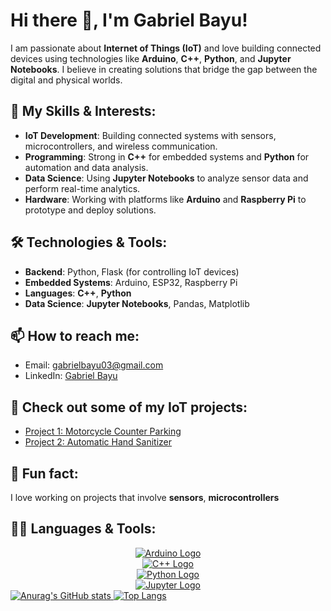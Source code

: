 # Hi there 👋, I'm Gabriel Bayu!

I am passionate about **Internet of Things (IoT)** and love building connected devices using technologies like **Arduino**, **C++**, **Python**, and **Jupyter Notebooks**. I believe in creating solutions that bridge the gap between the digital and physical worlds. 

## 🚀 My Skills & Interests:
- **IoT Development**: Building connected systems with sensors, microcontrollers, and wireless communication.
- **Programming**: Strong in **C++** for embedded systems and **Python** for automation and data analysis.
- **Data Science**: Using **Jupyter Notebooks** to analyze sensor data and perform real-time analytics.
- **Hardware**: Working with platforms like **Arduino** and **Raspberry Pi** to prototype and deploy solutions.

## 🛠️ Technologies & Tools:
- **Backend**: Python, Flask (for controlling IoT devices)
- **Embedded Systems**: Arduino, ESP32, Raspberry Pi
- **Languages**: **C++**, **Python**
- **Data Science**: **Jupyter Notebooks**, Pandas, Matplotlib

## 📫 How to reach me:
- Email: [gabrielbayu03@gmail.com](mailto:gabrielbayu03@gmail.com)
- LinkedIn: [Gabriel Bayu](https://www.linkedin.com/in/gabriel-bayu/)

## 📂 Check out some of my IoT projects:
- [Project 1: Motorcycle Counter Parking](https://github.com/Gdankz/Motorcycle-Counter.git)
- [Project 2: Automatic Hand Sanitizer](https://github.com/Gdankz/AutomaticHandSanitizer.git)

## 💬 Fun fact:
I love working on projects that involve **sensors**, **microcontrollers**

## 🧑‍💻 Languages & Tools:
<div style="text-align: center;">
  <a href="https://www.arduino.cc/">
    <img src="https://brandslogos.com/wp-content/uploads/images/large/arduino-logo-1.png" alt="Arduino Logo" />
  </a>
</div>

<div style="text-align: center;">
  <a href="https://isocpp.org/">
    <img src="https://upload.wikimedia.org/wikipedia/commons/thumb/1/18/ISO_C%2B%2B_Logo.svg/500px-ISO_C%2B%2B_Logo.svg.png" alt="C++ Logo" />
  </a>
</div>

<div style="text-align: center;">
  <a href="https://www.python.org/">
    <img src="https://upload.wikimedia.org/wikipedia/commons/c/c3/Python-logo-notext.svg" alt="Python Logo" />
  </a>
</div>

<div style="text-align: center;">
  <a href="https://jupyter.org/">
    <img src="https://upload.wikimedia.org/wikipedia/commons/thumb/e/e6/Jupyter_logo.svg/1200px-Jupyter_logo.svg.png" alt="Jupyter Logo" />
  </a>
</div>




<a href="https://github.com/anuraghazra/github-readme-stats">
  <img src="https://github-readme-stats.vercel.app/api?username=Gdankz" alt="Anurag's GitHub stats" />
</a>

<a href="https://github.com/anuraghazra/github-readme-stats">
  <img src="https://github-readme-stats.vercel.app/api/top-langs/?username=Gdankz&layout=pie" alt="Top Langs" />
</a>


